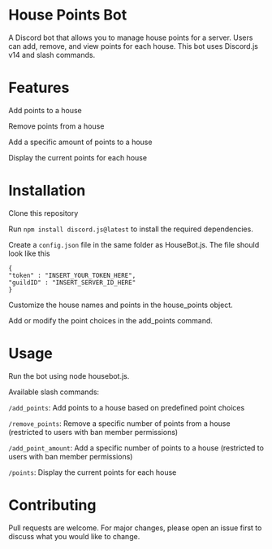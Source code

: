 # House Points Bot
A Discord bot that allows you to manage house points for a server. Users can add, remove, and view points for each house. This bot uses Discord.js v14 and slash commands.

# Features
Add points to a house

Remove points from a house

Add a specific amount of points to a house

Display the current points for each house

# Installation
Clone this repository

Run `npm install discord.js@latest` to install the required dependencies.

Create a `config.json` file in the same folder as HouseBot.js.  The file should look like this
```
{
"token" : "INSERT_YOUR_TOKEN_HERE",
"guildID" : "INSERT_SERVER_ID_HERE"
}
```

Customize the house names and points in the house_points object.

Add or modify the point choices in the add_points command.

# Usage
Run the bot using node housebot.js.

Available slash commands:

`/add_points`: Add points to a house based on predefined point choices

`/remove_points`: Remove a specific number of points from a house (restricted to users with ban member permissions)

`/add_point_amount`: Add a specific number of points to a house (restricted to users with ban member permissions)

`/points`: Display the current points for each house

# Contributing
Pull requests are welcome. For major changes, please open an issue first to discuss what you would like to change.
